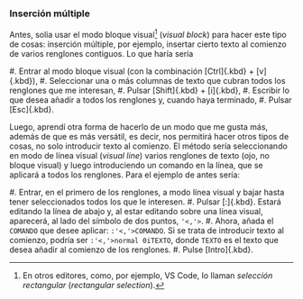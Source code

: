 


### Inserción múltiple

Antes, solía usar el modo bloque visual[^seleccion-rectangular] (_visual
block_) para hacer este tipo de cosas: inserción múltiple, por ejemplo,
insertar cierto texto al comienzo de varios renglones contiguos. Lo que
haría sería

[^seleccion-rectangular]: En otros editores, como, por ejemplo, VS Code, lo
llaman _selección rectangular_ (_rectangular selection_).

#. Entrar al modo bloque visual (con la combinación [Ctrl]{.kbd} +
   [v]{.kbd}),
#. Seleccionar una o más columnas de texto que cubran todos los renglones
   que me interesan,
#. Pulsar [Shift]{.kbd} + [i]{.kbd},
#. Escribir lo que desea añadir a todos los renglones y, cuando haya
   terminado,
#. Pulsar [Esc]{.kbd}.

Luego, aprendí otra forma de hacerlo de un modo que me gusta más, además de
que es más versátil, es decir, nos permitirá hacer otros tipos de cosas, no
solo introducir texto al comienzo. El método sería seleccionando en modo de
línea visual (_visual line_) varios renglones de texto (ojo, no bloque
visual) y luego introduciendo un comando en la línea, que se aplicará a
todos los renglones. Para el ejemplo de antes sería:

#. Entrar, en el primero de los renglones, a modo línea visual y bajar hasta
   tener seleccionados todos los que le interesen.
#. Pulsar [:]{.kbd}. Estará editando la línea de abajo y, al estar editando
   sobre una línea visual, aparecerá, al lado del símbolo de dos puntos,
   `'<,'>`.
#. Ahora, añada el `COMANDO` que desee aplicar: `:'<,'>COMANDO`. Si se trata
   de introducir texto al comienzo, podría ser `:'<,'>normal 0iTEXTO`, donde
   `TEXTO` es el texto que desea añadir al comienzo de los renglones.
#. Pulse [Intro]{.kbd}.



